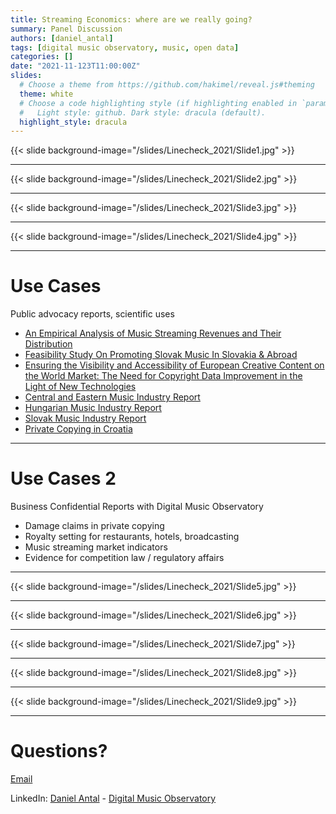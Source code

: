 ```yaml
---
title: Streaming Economics: where are we really going?
summary: Panel Discussion
authors: [daniel_antal]
tags: [digital music observatory, music, open data]
categories: []
date: "2021-11-123T11:00:00Z"
slides:
  # Choose a theme from https://github.com/hakimel/reveal.js#theming
  theme: white
  # Choose a code highlighting style (if highlighting enabled in `params.toml`)
  #   Light style: github. Dark style: dracula (default).
  highlight_style: dracula
---
```


{{< slide background-image="/slides/Linecheck_2021/Slide1.jpg" >}}

---

{{< slide background-image="/slides/Linecheck_2021/Slide2.jpg" >}}

---

{{< slide background-image="/slides/Linecheck_2021/Slide3.jpg" >}}

---

{{< slide background-image="/slides/Linecheck_2021/Slide4.jpg" >}}


---

# Use Cases

Public advocacy reports, scientific uses

- [An Empirical Analysis of Music Streaming Revenues and Their Distribution](https://music.dataobservatory.eu/publication/mce_empirical_streaming_2021/)
- [Feasibility Study On Promoting Slovak Music In Slovakia & Abroad](https://music.dataobservatory.eu/publication/listen_local_2020/)
- [Ensuring the Visibility and Accessibility of European Creative Content on the World Market: The Need for Copyright Data Improvement in the Light of New Technologies](https://music.dataobservatory.eu/publication/european_visibilitiy_2021/)
- [Central and Eastern Music Industry Report](https://music.dataobservatory.eu/publication/ceereport_2020/)
- [Hungarian Music Industry Report](https://music.dataobservatory.eu/publication/hungary_music_industry_2014/)
- [Slovak Music Industry Report](https://music.dataobservatory.eu/publication/slovak_music_industry_2019/)
- [Private Copying in Croatia](https://music.dataobservatory.eu/publication/private_copying_croatia_2019/)

---

# Use Cases 2 

Business Confidential Reports with Digital Music Observatory

- Damage claims in private copying
- Royalty setting for restaurants, hotels, broadcasting
- Music streaming market indicators
- Evidence for competition law / regulatory affairs

---



{{< slide background-image="/slides/Linecheck_2021/Slide5.jpg" >}}

---

{{< slide background-image="/slides/Linecheck_2021/Slide6.jpg" >}}

---

{{< slide background-image="/slides/Linecheck_2021/Slide7.jpg" >}}

---

{{< slide background-image="/slides/Linecheck_2021/Slide8.jpg" >}}

---

{{< slide background-image="/slides/Linecheck_2021/Slide9.jpg" >}}

---


# Questions?

[Email](https://reprex.nl/#contact)

LinkedIn: [Daniel Antal](https://www.linkedin.com/in/antaldaniel/) - [Digital Music Observatory](https://www.linkedin.com/company/79286750)


